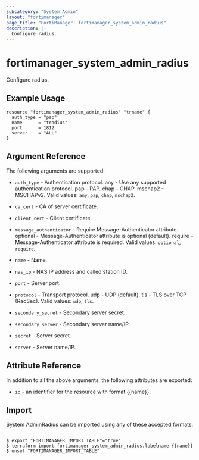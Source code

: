 ```yaml
---
subcategory: "System Admin"
layout: "fortimanager"
page_title: "FortiManager: fortimanager_system_admin_radius"
description: |-
  Configure radius.
---
```


# fortimanager_system_admin_radius
Configure radius.

## Example Usage

```hcl
resource "fortimanager_system_admin_radius" "trname" {
  auth_type = "pap"
  name      = "tradius"
  port      = 1812
  server    = "ALL"
}
```

## Argument Reference


The following arguments are supported:


* `auth_type` - Authentication protocol. any - Use any supported authentication protocol. pap - PAP. chap - CHAP. mschap2 - MSCHAPv2. Valid values: `any`, `pap`, `chap`, `mschap2`.

* `ca_cert` - CA of server certificate.
* `client_cert` - Client certificate.
* `message_authenticator` - Require Message-Authenticator attribute. optional - Message-Authenticator attribute is optional (default). require - Message-Authenticator attribute is required. Valid values: `optional`, `require`.

* `name` - Name.
* `nas_ip` - NAS IP address and called station ID.
* `port` - Server port.
* `protocol` - Transport protocol. udp - UDP (default). tls - TLS over TCP (RadSec). Valid values: `udp`, `tls`.

* `secondary_secret` - Secondary server secret.
* `secondary_server` - Secondary server name/IP.
* `secret` - Server secret.
* `server` - Server name/IP.


## Attribute Reference

In addition to all the above arguments, the following attributes are exported:
* `id` - an identifier for the resource with format {{name}}.

## Import

System AdminRadius can be imported using any of these accepted formats:
```

$ export "FORTIMANAGER_IMPORT_TABLE"="true"
$ terraform import fortimanager_system_admin_radius.labelname {{name}}
$ unset "FORTIMANAGER_IMPORT_TABLE"
```


